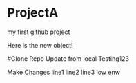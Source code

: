 # ProjectA
my first github project

Here is the new object!

#Clone Repo
Update from local 
Testing123

Make Changes 
line1 
line2
line3
low enw
